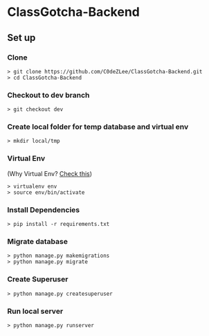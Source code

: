 # ClassGotcha-Backend

## Set up

### Clone
```
> git clone https://github.com/C0deZLee/ClassGotcha-Backend.git
> cd ClassGotcha-Backend
```
### Checkout to dev branch

```
> git checkout dev
```

### Create local folder for temp database and virtual env

```
> mkdir local/tmp
```

### Virtual Env
(Why Virtual Env? [Check this](https://www.davidfischer.name/2010/04/why-you-should-be-using-pip-and-virtualenv/))
```
> virtualenv env
> source env/bin/activate
```
### Install Dependencies

```
> pip install -r requirements.txt
```

### Migrate database

```
> python manage.py makemigrations
> python manage.py migrate
```

### Create Superuser

```
> python manage.py createsuperuser
```

### Run local server

```
> python manage.py runserver
```
